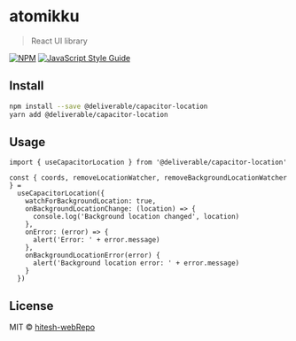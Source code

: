 # atomikku

> React UI library

[![NPM](https://img.shields.io/npm/v/atomikku.svg)](https://www.npmjs.com/package/atomikku) [![JavaScript Style Guide](https://img.shields.io/badge/code_style-standard-brightgreen.svg)](https://standardjs.com)

## Install

```bash
npm install --save @deliverable/capacitor-location
yarn add @deliverable/capacitor-location
```

## Usage

```tsx
import { useCapacitorLocation } from '@deliverable/capacitor-location'

const { coords, removeLocationWatcher, removeBackgroundLocationWatcher } =
  useCapacitorLocation({
    watchForBackgroundLocation: true,
    onBackgroundLocationChange: (location) => {
      console.log('Background location changed', location)
    },
    onError: (error) => {
      alert('Error: ' + error.message)
    },
    onBackgroundLocationError(error) {
      alert('Background location error: ' + error.message)
    }
  })
```

## License

MIT © [hitesh-webRepo](https://github.com/hitesh-webRepo)

